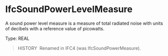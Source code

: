 IfcSoundPowerLevelMeasure
=========================

A sound power level measure is a measure of total radiated noise with units of decibels with a reference value of picowatts.

Type: REAL

> HISTORY&nbsp; Renamed in IFC4 (was IfcSoundPowerMeasure).
